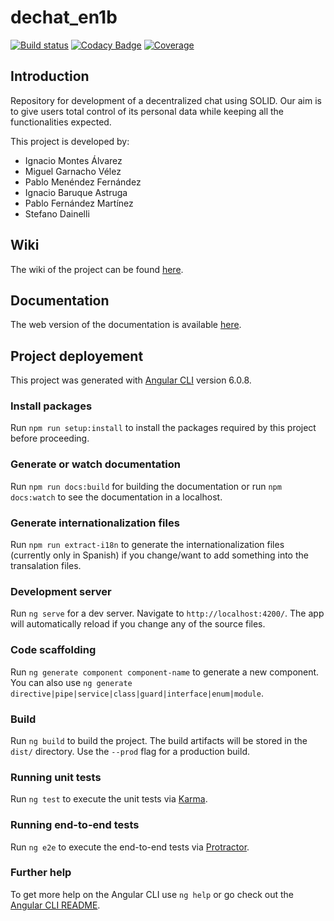 # dechat_en1b

[![Build status](https://travis-ci.org/Arquisoft/dechat_en1b.svg?branch=master)](https://travis-ci.org/Arquisoft/dechat_en1b)
[![Codacy Badge](https://api.codacy.com/project/badge/Grade/d06f43b8b8574398b9ea01c24473e5a9)](https://www.codacy.com/app/Nacho888/dechat_en1b?utm_source=github.com&amp;utm_medium=referral&amp;utm_content=Arquisoft/dechat_en1b&amp;utm_campaign=Badge_Grade)
[![Coverage](https://coveralls.io/repos/github/Arquisoft/dechat_en1b/badge.svg)](https://coveralls.io/github/Arquisoft/dechat_en1b)

## Introduction

Repository for development of a decentralized chat using SOLID. Our aim is to give users total control of its personal data while keeping all the functionalities expected.

This project is developed by:

*   Ignacio Montes Álvarez
*   Miguel Garnacho Vélez
*   Pablo Menéndez Fernández
*   Ignacio Baruque Astruga
*   Pablo Fernández Martínez
*   Stefano Dainelli

## Wiki

The wiki of the project can be found [here](https://github.com/Arquisoft/dechat_en1b/wiki).

## Documentation

The web version of the documentation is available [here](https://arquisoft.github.io/dechat_en1b/).

## Project deployement

This project was generated with [Angular CLI](https://github.com/angular/angular-cli) version 6.0.8.

### Install packages

Run `npm run setup:install` to install the packages required by this project before proceeding.

### Generate or watch documentation

Run `npm run docs:build` for building the documentation or run `npm docs:watch` to see the documentation in a localhost.

### Generate internationalization files

Run `npm run extract-i18n` to generate the internationalization files (currently only in Spanish) if you change/want to add something into the transalation files.

### Development server

Run `ng serve` for a dev server. Navigate to `http://localhost:4200/`. The app will automatically reload if you change any of the source files.

### Code scaffolding

Run `ng generate component component-name` to generate a new component. You can also use `ng generate directive|pipe|service|class|guard|interface|enum|module`.

### Build

Run `ng build` to build the project. The build artifacts will be stored in the `dist/` directory. Use the `--prod` flag for a production build.

### Running unit tests

Run `ng test` to execute the unit tests via [Karma](https://karma-runner.github.io).

### Running end-to-end tests

Run `ng e2e` to execute the end-to-end tests via [Protractor](http://www.protractortest.org/).

### Further help

To get more help on the Angular CLI use `ng help` or go check out the [Angular CLI README](https://github.com/angular/angular-cli/blob/master/README.md).
